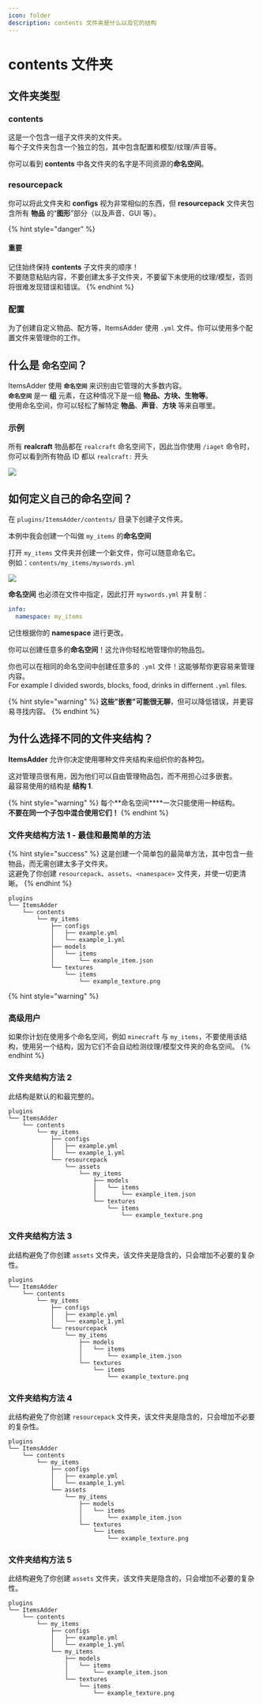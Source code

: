 ```yaml
---
icon: folder
description: contents 文件夹是什么以及它的结构
---
```


# contents 文件夹

## 文件夹类型

### contents

这是一个包含一组子文件夹的文件夹。\
每个子文件夹包含一个独立的包，其中包含配置和模型/纹理/声音等。

你可以看到 **contents** 中各文件夹的名字是不同资源的**命名空间**。

### resourcepack

你可以将此文件夹和 **configs** 视为非常相似的东西，但 **resourcepack** 文件夹包含所有 **物品** 的“**图形**”部分（以及声音、GUI 等）。

{% hint style="danger" %}
#### **重要**

记住始终保持 **contents** 子文件夹的顺序！\
不要随意粘贴内容，不要创建太多子文件夹，不要留下未使用的纹理/模型，否则将很难发现错误和错误。
{% endhint %}

### 配置

为了创建自定义物品、配方等，ItemsAdder 使用 `.yml` 文件。你可以使用多个配置文件来管理你的工作。

## 什么是 `命名空间`？

ItemsAdder 使用 **`命名空间`** 来识别由它管理的大多数内容。\
**`命名空间`** 是一 **组** 元素，在这种情况下是一组 **物品、方块、生物等**。\
使用命名空间，你可以轻松了解特定 **物品**、**声音**、**方块** 等来自哪里。

### 示例

所有 **realcraft** 物品都在 `realcraft` 命名空间下，因此当你使用 `/iaget` 命令时，你可以看到所有物品 ID 都以 `realcraft:` 开头

![](<../../.gitbook/assets/image (7) (1).png>)

## 如何定义自己的命名空间？

在 `plugins/ItemsAdder/contents/` 目录下创建子文件夹。

本例中我会创建一个叫做 `my_items` 的**命名空间**

打开 `my_items` 文件夹并创建一个新文件，你可以随意命名它。\
例如：`contents/my_items/myswords.yml`

![](../../.gitbook/assets/my_swords_yml.png)

**命名空间** 也必须在文件中指定，因此打开 `myswords.yml` 并复制：

```yaml
info:
  namespace: my_items
```

记住根据你的 **namespace** 进行更改。

你可以创建任意多的**命名空间**！这允许你轻松地管理你的物品包。

你也可以在相同的命名空间中创建任意多的 `.yml` 文件！这能够帮你更容易来管理内容。\
For example I divided swords, blocks, food, drinks in differnent `.yml` files.

{% hint style="warning" %}
**这些"嵌套"可能很无聊**，但可以降低错误，并更容易寻找内容。
{% endhint %}

## 为什么选择不同的文件夹结构？

**ItemsAdder** 允许你决定使用哪种文件夹结构来组织你的各种包。

这对管理员很有用，因为他们可以自由管理物品包，而不用担心过多嵌套。\
最容易使用的结构是 **结构 1**.

{% hint style="warning" %}
每个**命名空间****一次只能使用一种结构。\
**不要在同一个子包中混合使用它们！**
{% endhint %}

### 文件夹结构方法 1 - 最佳和最简单的方法

{% hint style="success" %}
这是创建一个简单包的最简单方法，其中包含一些物品，而无需创建太多子文件夹。\
这避免了你创建 `resourcepack`、`assets`、`<namespace>` 文件夹，并使一切更清晰。
{% endhint %}

```
plugins
└── ItemsAdder
    └── contents
        └── my_items
            ├── configs
            │   ├── example.yml
            │   └── example_1.yml
            ├── models
            │   └── items
            │       └── example_item.json
            └── textures
                └── items
                    └── example_texture.png
```

{% hint style="warning" %}
### 高级用户

如果你计划在使用多个命名空间，例如 `minecraft` 与 `my_items`，不要使用该结构，使用另一个结构，因为它们不会自动检测纹理/模型文件夹的命名空间。
{% endhint %}

### 文件夹结构方法 2

此结构是默认的和最完整的。

```
plugins
└── ItemsAdder
    └── contents
        └── my_items
            ├── configs
            │   ├── example.yml
            │   └── example_1.yml
            └── resourcepack
                └── assets
                    └── my_items
                        ├── models
                        │   └── items
                        │       └── example_item.json
                        └── textures
                            └── items
                                └── example_texture.png
```

### 文件夹结构方法 3

此结构避免了你创建 `assets` 文件夹，该文件夹是隐含的，只会增加不必要的复杂性。

```
plugins
└── ItemsAdder
    └── contents
        └── my_items
            ├── configs
            │   ├── example.yml
            │   └── example_1.yml
            └── resourcepack
                └── my_items
                    ├── models
                    │   └── items
                    │       └── example_item.json
                    └── textures
                        └── items
                            └── example_texture.png
```

### 文件夹结构方法 4

此结构避免了你创建 `resourcepack` 文件夹，该文件夹是隐含的，只会增加不必要的复杂性。

```
plugins
└── ItemsAdder
    └── contents
        └── my_items
            ├── configs
            │   ├── example.yml
            │   └── example_1.yml
            └── assets
                └── my_items
                    ├── models
                    │   └── items
                    │       └── example_item.json
                    └── textures
                        └── items
                            └── example_texture.png
```

### 文件夹结构方法 5

此结构避免了你创建 `assets` 文件夹，该文件夹是隐含的，只会增加不必要的复杂性。

```
plugins
└── ItemsAdder
    └── contents
        └── my_items
            ├── configs
            │   ├── example.yml
            │   └── example_1.yml
            └── my_items
                ├── models
                │   └── items
                │       └── example_item.json
                └── textures
                    └── items
                        └── example_texture.png
```
